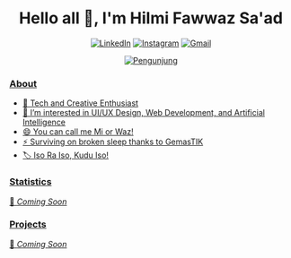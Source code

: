 <h1 align="center">Hello all 👋, I'm Hilmi Fawwaz Sa'ad</h1>

<p align='center'>
   <a href="https://www.linkedin.com/in/hilmi-fawwaz-sa-ad" target="_blank"><img src="https://img.shields.io/badge/LinkedIn-0077B5?style=for-the-badge&logo=linkedin&logoColor=white" alt="LinkedIn"></a>
   <a href="https://www.instagram.com/faw_sd" target="_blank"><img src="https://img.shields.io/badge/Instagram-E4405F?style=for-the-badge&logo=instagram&logoColor=white" alt="Instagram"></a>
   <a href="mailto:hilmi.saad31082004@gmail.com" target="_blank"><img src="https://img.shields.io/badge/Gmail-EA4335?style=for-the-badge&logo=gmail&logoColor=white" alt="Gmail"/>
</p>

<p align="center">
  <img src="https://komarev.com/ghpvc/?username=hilmifawwazsaad&label=Visitors&color=brightgreen" alt="Pengunjung" />
</p>

<h3 align="left">About</h3>

- 👾 Tech and Creative Enthusiast
- 👀 I’m interested in UI/UX Design, Web Development, and Artificial Intelligence
- 😄 You can call me Mi or Waz!
- ⚡ Surviving on broken sleep thanks to GemasTIK
- 🏷️ Iso Ra Iso, Kudu Iso!

<h3 align="left">Statistics</h3>

📣 *Coming Soon*

<h3 align="left">Projects</h3>

📣 *Coming Soon*
